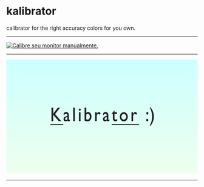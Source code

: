 # kalibrator
calibrator for the right accuracy colors for you own.

<hr>

<a href="https://matheusdsm.github.io/kalibrator/" target="_blank"><img src="https://matheusdsm.github.io/portfolio/images/kalibrator-project.png" height="300" alt="Calibre seu monitor manualmente." srcset=""></a>

<hr>

<img src="https://raw.githubusercontent.com/matheusdsm/kalibrator/main/brand/logo%20fireworks-editable.fw.png" height="300" alt="Calibre seu monitor manualmente." srcset="">

<hr>
